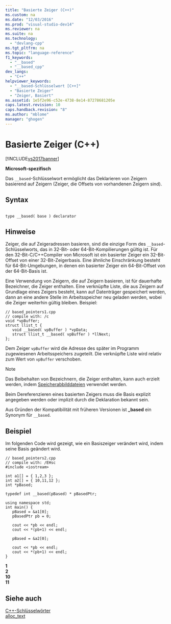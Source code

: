 ```yaml
---
title: "Basierte Zeiger (C++)"
ms.custom: na
ms.date: "12/03/2016"
ms.prod: "visual-studio-dev14"
ms.reviewer: na
ms.suite: na
ms.technology: 
  - "devlang-cpp"
ms.tgt_pltfrm: na
ms.topic: "language-reference"
f1_keywords: 
  - "__based"
  - "__based_cpp"
dev_langs: 
  - "C++"
helpviewer_keywords: 
  - "__based-Schlüsselwort [C++]"
  - "Basierte Zeiger"
  - "Zeiger, Basiert"
ms.assetid: 1e5f2e96-c52e-4738-8e14-87278681205e
caps.latest.revision: 10
caps.handback.revision: "8"
ms.author: "mblome"
manager: "ghogen"
---
```

# Basierte Zeiger (C++)
[!INCLUDE[vs2017banner](../assembler/inline/includes/vs2017banner.md)]

**Microsoft\-spezifisch**  
  
 Das `__based`\-Schlüsselwort ermöglicht das Deklarieren von Zeigern basierend auf Zeigern \(Zeiger, die Offsets von vorhandenen Zeigern sind\).  
  
## Syntax  
  
```  
  
type __based( base ) declarator   
```  
  
## Hinweise  
 Zeiger, die auf Zeigeradressen basieren, sind die einzige Form des `__based`\-Schlüsselworts, das in 32\-Bit\- oder 64\-Bit\-Kompilierungen gültig ist.  Für den 32\-Bit\-C\/C\+\+Compiler von Microsoft ist ein basierter Zeiger ein 32\-Bit\-Offset von einer 32\-Bit\-Zeigerbasis.  Eine ähnliche Einschränkung besteht für 64\-Bit\-Umgebungen, in denen ein basierter Zeiger ein 64\-Bit\-Offset von der 64\-Bit\-Basis ist.  
  
 Eine Verwendung von Zeigern, die auf Zeigern basieren, ist für dauerhafte Bezeichner, die Zeiger enthalten.  Eine verknüpfte Liste, die aus Zeigern auf Grundlage eines Zeigers besteht, kann auf Datenträger gespeichert werden, dann an eine andere Stelle im Arbeitsspeicher neu geladen werden, wobei die Zeiger weiterhin gültig bleiben.  Beispiel:  
  
```  
// based_pointers1.cpp  
// compile with: /c  
void *vpBuffer;  
struct llist_t {  
   void __based( vpBuffer ) *vpData;  
   struct llist_t __based( vpBuffer ) *llNext;  
};  
```  
  
 Dem Zeiger `vpBuffer` wird die Adresse des später im Programm zugewiesenen Arbeitsspeichers zugeteilt.  Die verknüpfte Liste wird relativ zum Wert von `vpBuffer` verschoben.  
  
> [!NOTE]
>  Das Beibehalten von Bezeichnern, die Zeiger enthalten, kann auch erzielt werden, indem [Speicherabbilddateien](http://msdn.microsoft.com/library/windows/desktop/aa366556) verwendet werden.  
  
 Beim Dereferenzieren eines basierten Zeigers muss die Basis explizit angegeben werden oder implizit durch die Deklaration bekannt sein.  
  
 Aus Gründen der Kompatibilität mit früheren Versionen ist **\_based** ein Synonym für `__based`.  
  
## Beispiel  
 Im folgenden Code wird gezeigt, wie ein Basiszeiger verändert wird, indem seine Basis geändert wird.  
  
```  
// based_pointers2.cpp  
// compile with: /EHsc  
#include <iostream>  
  
int a1[] = { 1,2,3 };  
int a2[] = { 10,11,12 };  
int *pBased;  
  
typedef int __based(pBased) * pBasedPtr;  
  
using namespace std;  
int main() {  
   pBased = &a1[0];  
   pBasedPtr pb = 0;  
  
   cout << *pb << endl;  
   cout << *(pb+1) << endl;  
  
   pBased = &a2[0];  
  
   cout << *pb << endl;  
   cout << *(pb+1) << endl;  
}  
```  
  
  **1**  
**2**  
**10**  
**11**   
## Siehe auch  
 [C\+\+\-Schlüsselwörter](../cpp/keywords-cpp.md)   
 [alloc\_text](../preprocessor/alloc-text.md)